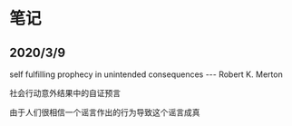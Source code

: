 # 笔记
## 2020/3/9
self fulfilling prophecy in unintended consequences  --- Robert K. Merton

社会行动意外结果中的自证预言

由于人们很相信一个谣言作出的行为导致这个谣言成真

